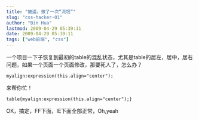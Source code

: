 ```yaml
---
title: "被逼，做了一次“流氓”"
slug: "css-hacker-01"
author: "Bin Hua"
lastmod: 2009-04-29 05:39:11
date: 2009-04-29 05:39:11
tags: ["web前端", "css"]
---
```


一个项目一下子恢复到最初的table的混乱状态，尤其是table的居左，居中，居右问题，如果一个页面一个页面修改，那要死人了，怎么办？

```
myalign:expression(this.align="center");
```

来帮你忙！

```
table{myalign:expression(this.align="center");}
```

OK，搞定，FF下面，IE下面全部正常，Oh,yeah
